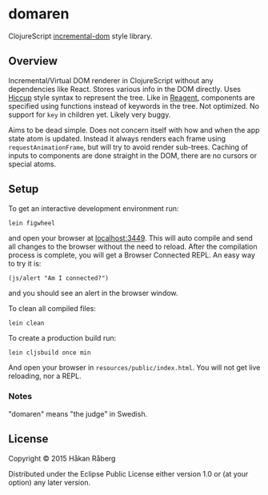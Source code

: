 # domaren

ClojureScript [incremental-dom](google.github.io/incremental-dom) style library.

## Overview

Incremental/Virtual DOM renderer in ClojureScript without any dependencies like React. Stores various info in the DOM directly. Uses [Hiccup](https://github.com/weavejester/hiccup) style syntax to represent the tree. Like in [Reagent](https://github.com/reagent-project/reagent), components are specified using functions instead of keywords in the tree. Not optimized. No support for `key` in children yet. Likely very buggy.

Aims to be dead simple. Does not concern itself with how and when the app state atom is updated. Instead it always renders each frame using `requestAnimationFrame`, but will try to avoid render sub-trees. Caching of inputs to components are done straight in the DOM, there are no cursors or special atoms.


## Setup

To get an interactive development environment run:

    lein figwheel

and open your browser at [localhost:3449](http://localhost:3449/).
This will auto compile and send all changes to the browser without the
need to reload. After the compilation process is complete, you will
get a Browser Connected REPL. An easy way to try it is:

    (js/alert "Am I connected?")

and you should see an alert in the browser window.

To clean all compiled files:

    lein clean

To create a production build run:

    lein cljsbuild once min

And open your browser in `resources/public/index.html`. You will not
get live reloading, nor a REPL.

### Notes

"domaren" means "the judge" in Swedish.

## License

Copyright © 2015 Håkan Råberg

Distributed under the Eclipse Public License either version 1.0 or (at your option) any later version.
